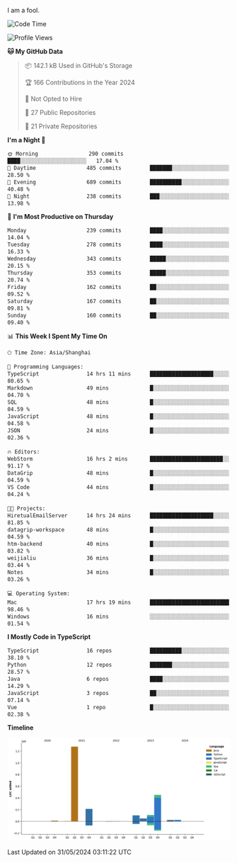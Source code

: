 I am a fool.

<!--START_SECTION:waka-->
![Code Time](http://img.shields.io/badge/Code%20Time-1%2C475%20hrs-blue)

![Profile Views](http://img.shields.io/badge/Profile%20Views-0-blue)

**🐱 My GitHub Data** 

> 📦 142.1 kB Used in GitHub's Storage 
 > 
> 🏆 166 Contributions in the Year 2024
 > 
> 🚫 Not Opted to Hire
 > 
> 📜 27 Public Repositories 
 > 
> 🔑 21 Private Repositories 
 > 
**I'm a Night 🦉** 

```text
🌞 Morning                290 commits         ████░░░░░░░░░░░░░░░░░░░░░   17.04 % 
🌆 Daytime                485 commits         ███████░░░░░░░░░░░░░░░░░░   28.50 % 
🌃 Evening                689 commits         ██████████░░░░░░░░░░░░░░░   40.48 % 
🌙 Night                  238 commits         ███░░░░░░░░░░░░░░░░░░░░░░   13.98 % 
```
📅 **I'm Most Productive on Thursday** 

```text
Monday                   239 commits         ████░░░░░░░░░░░░░░░░░░░░░   14.04 % 
Tuesday                  278 commits         ████░░░░░░░░░░░░░░░░░░░░░   16.33 % 
Wednesday                343 commits         █████░░░░░░░░░░░░░░░░░░░░   20.15 % 
Thursday                 353 commits         █████░░░░░░░░░░░░░░░░░░░░   20.74 % 
Friday                   162 commits         ██░░░░░░░░░░░░░░░░░░░░░░░   09.52 % 
Saturday                 167 commits         ██░░░░░░░░░░░░░░░░░░░░░░░   09.81 % 
Sunday                   160 commits         ██░░░░░░░░░░░░░░░░░░░░░░░   09.40 % 
```


📊 **This Week I Spent My Time On** 

```text
🕑︎ Time Zone: Asia/Shanghai

💬 Programming Languages: 
TypeScript               14 hrs 11 mins      ████████████████████░░░░░   80.65 % 
Markdown                 49 mins             █░░░░░░░░░░░░░░░░░░░░░░░░   04.70 % 
SQL                      48 mins             █░░░░░░░░░░░░░░░░░░░░░░░░   04.59 % 
JavaScript               48 mins             █░░░░░░░░░░░░░░░░░░░░░░░░   04.58 % 
JSON                     24 mins             █░░░░░░░░░░░░░░░░░░░░░░░░   02.36 % 

🔥 Editors: 
WebStorm                 16 hrs 2 mins       ███████████████████████░░   91.17 % 
DataGrip                 48 mins             █░░░░░░░░░░░░░░░░░░░░░░░░   04.59 % 
VS Code                  44 mins             █░░░░░░░░░░░░░░░░░░░░░░░░   04.24 % 

🐱‍💻 Projects: 
HiretualEmailServer      14 hrs 24 mins      ████████████████████░░░░░   81.85 % 
datagrip-workspace       48 mins             █░░░░░░░░░░░░░░░░░░░░░░░░   04.59 % 
htm-backend              40 mins             █░░░░░░░░░░░░░░░░░░░░░░░░   03.82 % 
weijialiu                36 mins             █░░░░░░░░░░░░░░░░░░░░░░░░   03.44 % 
Notes                    34 mins             █░░░░░░░░░░░░░░░░░░░░░░░░   03.26 % 

💻 Operating System: 
Mac                      17 hrs 19 mins      █████████████████████████   98.46 % 
Windows                  16 mins             ░░░░░░░░░░░░░░░░░░░░░░░░░   01.54 % 
```

**I Mostly Code in TypeScript** 

```text
TypeScript               16 repos            ██████████░░░░░░░░░░░░░░░   38.10 % 
Python                   12 repos            ███████░░░░░░░░░░░░░░░░░░   28.57 % 
Java                     6 repos             ████░░░░░░░░░░░░░░░░░░░░░   14.29 % 
JavaScript               3 repos             ██░░░░░░░░░░░░░░░░░░░░░░░   07.14 % 
Vue                      1 repo              █░░░░░░░░░░░░░░░░░░░░░░░░   02.38 % 
```



**Timeline**

![Lines of Code chart](https://raw.githubusercontent.com/VeejaLiu/VeejaLiu/master/assets/bar_graph.png)


 Last Updated on 31/05/2024 03:11:22 UTC
<!--END_SECTION:waka-->
